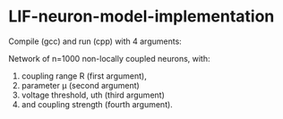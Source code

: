 # LIF-neuron-model-implementation
Compile (gcc) and run (cpp) with 4 arguments: </br>

Network of n=1000 non-locally coupled neurons, with: 

1) coupling range R (first argument), </br>
2) parameter μ (second argument)
3) voltage threshold, uth (third argument)
4) and coupling strength (fourth argument).
